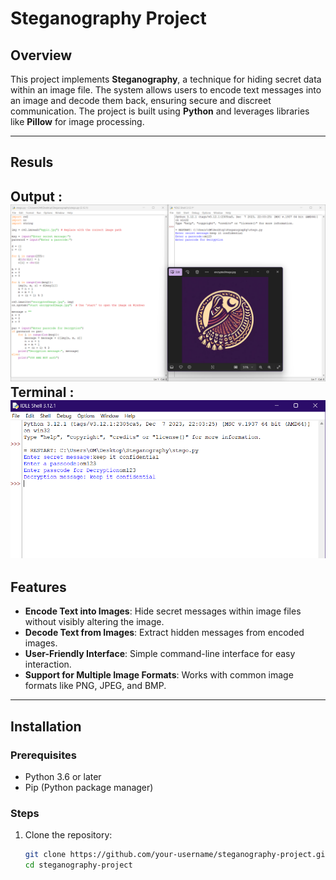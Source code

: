 # Steganography Project

## Overview
This project implements **Steganography**, a technique for hiding secret data within an image file. The system allows users to encode text messages into an image and decode them back, ensuring secure and discreet communication. The project is built using **Python** and leverages libraries like **Pillow** for image processing.

---

## Resuls 
Output :
![Alt](./Result/img%20(1).png)
Terminal :
![Alt](./Result/img%20(2).png)
---
## Features
- **Encode Text into Images**: Hide secret messages within image files without visibly altering the image.
- **Decode Text from Images**: Extract hidden messages from encoded images.
- **User-Friendly Interface**: Simple command-line interface for easy interaction.
- **Support for Multiple Image Formats**: Works with common image formats like PNG, JPEG, and BMP.

---

## Installation

### Prerequisites
- Python 3.6 or later
- Pip (Python package manager)

### Steps
1. Clone the repository:
   ```bash
   git clone https://github.com/your-username/steganography-project.git
   cd steganography-project
